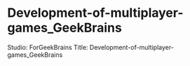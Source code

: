 # Development-of-multiplayer-games_GeekBrains

Studio: ForGeekBrains
Title: Development-of-multiplayer-games_GeekBrains
